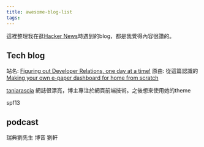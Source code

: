 ```yaml
---
title: awesome-blog-list
tags:
---
```


這裡整理我在逛[Hacker News](https://news.ycombinator.com/)時遇到的blog，都是我覺得內容很讚的。

## Tech blog
站名: [Figuring out Developer Relations, one day at a time!](https://lengrand.fr/)
原由: 從這篇認識的 [Making your own e-paper dashboard for home from scratch](https://news.ycombinator.com/item?id=32807444)

[taniarascia](https://www.taniarascia.com/)
網誌很漂亮，博主專注於網頁前端技術。之後想來使用她的theme

spf13

## podcast

瑞典劉先生
博音
劉軒